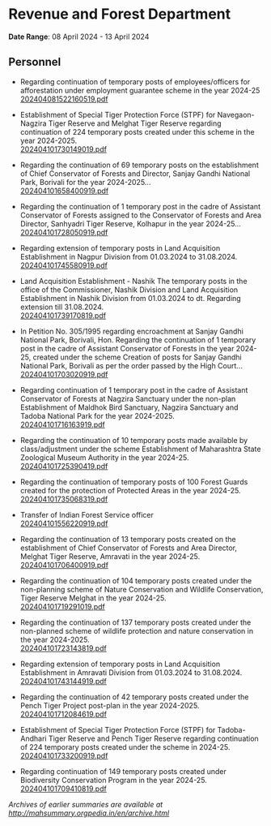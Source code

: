 # Revenue and Forest Department

**Date Range**: 08 April 2024 - 13 April 2024


## Personnel
- Regarding continuation of temporary posts of employees/officers for afforestation under employment guarantee scheme in the year 2024-25\
  [202404081522160519.pdf](https://gr.maharashtra.gov.in/Site/Upload/Government%20Resolutions/English/202404081522160519.pdf)

- Establishment of Special Tiger Protection Force (STPF) for Navegaon-Nagzira Tiger Reserve and Melghat Tiger Reserve regarding continuation of 224 temporary posts created under this scheme in the year 2024-2025.\
  [202404101730149019.pdf](https://gr.maharashtra.gov.in/Site/Upload/Government%20Resolutions/English/202404101730149019.pdf)

- Regarding the continuation of 69 temporary posts on the establishment of Chief Conservator of Forests and Director, Sanjay Gandhi National Park, Borivali for the year 2024-2025...\
  [202404101658400919.pdf](https://gr.maharashtra.gov.in/Site/Upload/Government%20Resolutions/English/202404101658400919.pdf)

- Regarding the continuation of 1 temporary post in the cadre of Assistant Conservator of Forests assigned to the Conservator of Forests and Area Director, Sanhyadri Tiger Reserve, Kolhapur in the year 2024-25...\
  [202404101728050919.pdf](https://gr.maharashtra.gov.in/Site/Upload/Government%20Resolutions/English/202404101728050919.pdf)

- Regarding extension of temporary posts in Land Acquisition Establishment in Nagpur Division from 01.03.2024 to 31.08.2024.\
  [202404101745580919.pdf](https://gr.maharashtra.gov.in/Site/Upload/Government%20Resolutions/English/202404101745580919.pdf)

- Land Acquisition Establishment - Nashik The temporary posts in the office of the Commissioner, Nashik Division and Land Acquisition Establishment in Nashik Division from 01.03.2024 to dt. Regarding extension till 31.08.2024.\
  [202404101739170819.pdf](https://gr.maharashtra.gov.in/Site/Upload/Government%20Resolutions/English/202404101739170819.pdf)

- In Petition No. 305/1995 regarding encroachment at Sanjay Gandhi National Park, Borivali, Hon. Regarding the continuation of 1 temporary post in the cadre of Assistant Conservator of Forests in the year 2024-25, created under the scheme Creation of posts for Sanjay Gandhi National Park, Borivali as per the order passed by the High Court...\
  [202404101703020919.pdf](https://gr.maharashtra.gov.in/Site/Upload/Government%20Resolutions/English/202404101703020919.pdf)

- Regarding continuation of 1 temporary post in the cadre of Assistant Conservator of Forests at Nagzira Sanctuary under the non-plan Establishment of Maldhok Bird Sanctuary, Nagzira Sanctuary and Tadoba National Park for the year 2024-2025.\
  [202404101716163919.pdf](https://gr.maharashtra.gov.in/Site/Upload/Government%20Resolutions/English/202404101716163919.pdf)

- Regarding the continuation of 10 temporary posts made available by class/adjustment under the scheme Establishment of Maharashtra State Zoological Museum Authority in the year 2024-25.\
  [202404101725390419.pdf](https://gr.maharashtra.gov.in/Site/Upload/Government%20Resolutions/English/202404101725390419.pdf)

- Regarding the continuation of temporary posts of 100 Forest Guards created for the protection of Protected Areas in the year 2024-25.\
  [202404101735068319.pdf](https://gr.maharashtra.gov.in/Site/Upload/Government%20Resolutions/English/202404101735068319.pdf)

- Transfer of Indian Forest Service officer\
  [202404101556220919.pdf](https://gr.maharashtra.gov.in/Site/Upload/Government%20Resolutions/English/202404101556220919....pdf)

- Regarding the continuation of 13 temporary posts created on the establishment of Chief Conservator of Forests and Area Director, Melghat Tiger Reserve, Amravati in the year 2024-25.\
  [202404101706400919.pdf](https://gr.maharashtra.gov.in/Site/Upload/Government%20Resolutions/English/202404101706400919.pdf)

- Regarding the continuation of 104 temporary posts created under the non-planning scheme of Nature Conservation and Wildlife Conservation, Tiger Reserve Melghat in the year 2024-25.\
  [202404101719291019.pdf](https://gr.maharashtra.gov.in/Site/Upload/Government%20Resolutions/English/202404101719291019.pdf)

- Regarding the continuation of 137 temporary posts created under the non-planned scheme of wildlife protection and nature conservation in the year 2024-2025.\
  [202404101723143819.pdf](https://gr.maharashtra.gov.in/Site/Upload/Government%20Resolutions/English/202404101723143819.pdf)

- Regarding extension of temporary posts in Land Acquisition Establishment in Amravati Division from 01.03.2024 to 31.08.2024.\
  [202404101743144919.pdf](https://gr.maharashtra.gov.in/Site/Upload/Government%20Resolutions/English/202404101743144919.pdf)

- Regarding the continuation of 42 temporary posts created under the Pench Tiger Project post-plan in the year 2024-2025.\
  [202404101712084619.pdf](https://gr.maharashtra.gov.in/Site/Upload/Government%20Resolutions/English/202404101712084619.pdf)

- Establishment of Special Tiger Protection Force (STPF) for Tadoba-Andhari Tiger Reserve and Pench Tiger Reserve regarding continuation of 224 temporary posts created under the scheme in 2024-25.\
  [202404101733200919.pdf](https://gr.maharashtra.gov.in/Site/Upload/Government%20Resolutions/English/202404101733200919.pdf)

- Regarding continuation of 149 temporary posts created under Biodiversity Conservation Program in the year 2024-25.\
  [202404101709410819.pdf](https://gr.maharashtra.gov.in/Site/Upload/Government%20Resolutions/English/202404101709410819.pdf)


*Archives of earlier summaries are available at http://mahsummary.orgpedia.in/en/archive.html*